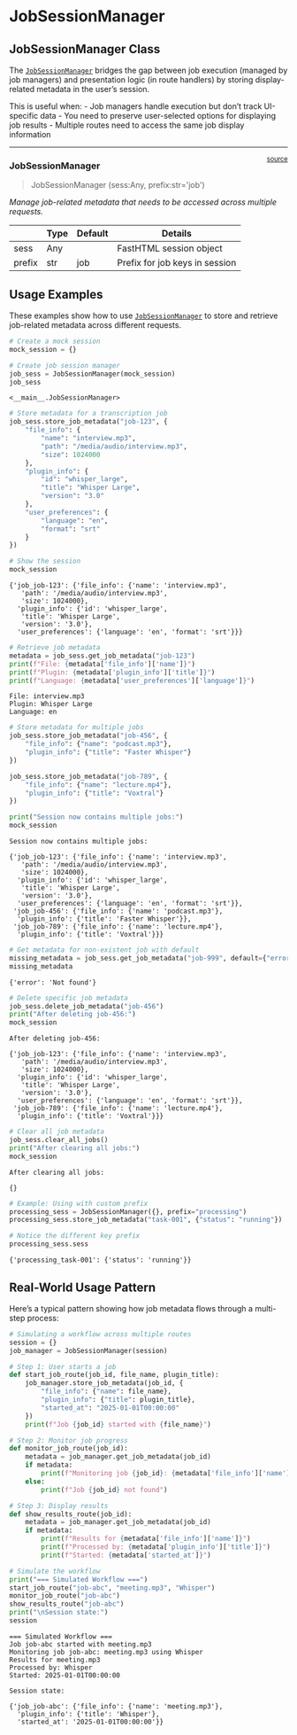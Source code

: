# JobSessionManager


<!-- WARNING: THIS FILE WAS AUTOGENERATED! DO NOT EDIT! -->

## JobSessionManager Class

The
[`JobSessionManager`](https://cj-mills.github.io/cjm-fasthtml-workflows/core/job_session.html#jobsessionmanager)
bridges the gap between job execution (managed by job managers) and
presentation logic (in route handlers) by storing display-related
metadata in the user’s session.

This is useful when: - Job managers handle execution but don’t track
UI-specific data - You need to preserve user-selected options for
displaying job results - Multiple routes need to access the same job
display information

------------------------------------------------------------------------

<a
href="https://github.com/cj-mills/cjm-fasthtml-workflows/blob/main/cjm_fasthtml_workflows/core/job_session.py#L12"
target="_blank" style="float:right; font-size:smaller">source</a>

### JobSessionManager

>  JobSessionManager (sess:Any, prefix:str='job')

*Manage job-related metadata that needs to be accessed across multiple
requests.*

<table>
<thead>
<tr>
<th></th>
<th><strong>Type</strong></th>
<th><strong>Default</strong></th>
<th><strong>Details</strong></th>
</tr>
</thead>
<tbody>
<tr>
<td>sess</td>
<td>Any</td>
<td></td>
<td>FastHTML session object</td>
</tr>
<tr>
<td>prefix</td>
<td>str</td>
<td>job</td>
<td>Prefix for job keys in session</td>
</tr>
</tbody>
</table>

## Usage Examples

These examples show how to use
[`JobSessionManager`](https://cj-mills.github.io/cjm-fasthtml-workflows/core/job_session.html#jobsessionmanager)
to store and retrieve job-related metadata across different requests.

``` python
# Create a mock session
mock_session = {}

# Create job session manager
job_sess = JobSessionManager(mock_session)
job_sess
```

    <__main__.JobSessionManager>

``` python
# Store metadata for a transcription job
job_sess.store_job_metadata("job-123", {
    "file_info": {
        "name": "interview.mp3",
        "path": "/media/audio/interview.mp3",
        "size": 1024000
    },
    "plugin_info": {
        "id": "whisper_large",
        "title": "Whisper Large",
        "version": "3.0"
    },
    "user_preferences": {
        "language": "en",
        "format": "srt"
    }
})

# Show the session
mock_session
```

    {'job_job-123': {'file_info': {'name': 'interview.mp3',
       'path': '/media/audio/interview.mp3',
       'size': 1024000},
      'plugin_info': {'id': 'whisper_large',
       'title': 'Whisper Large',
       'version': '3.0'},
      'user_preferences': {'language': 'en', 'format': 'srt'}}}

``` python
# Retrieve job metadata
metadata = job_sess.get_job_metadata("job-123")
print(f"File: {metadata['file_info']['name']}")
print(f"Plugin: {metadata['plugin_info']['title']}")
print(f"Language: {metadata['user_preferences']['language']}")
```

    File: interview.mp3
    Plugin: Whisper Large
    Language: en

``` python
# Store metadata for multiple jobs
job_sess.store_job_metadata("job-456", {
    "file_info": {"name": "podcast.mp3"},
    "plugin_info": {"title": "Faster Whisper"}
})

job_sess.store_job_metadata("job-789", {
    "file_info": {"name": "lecture.mp4"},
    "plugin_info": {"title": "Voxtral"}
})

print("Session now contains multiple jobs:")
mock_session
```

    Session now contains multiple jobs:

    {'job_job-123': {'file_info': {'name': 'interview.mp3',
       'path': '/media/audio/interview.mp3',
       'size': 1024000},
      'plugin_info': {'id': 'whisper_large',
       'title': 'Whisper Large',
       'version': '3.0'},
      'user_preferences': {'language': 'en', 'format': 'srt'}},
     'job_job-456': {'file_info': {'name': 'podcast.mp3'},
      'plugin_info': {'title': 'Faster Whisper'}},
     'job_job-789': {'file_info': {'name': 'lecture.mp4'},
      'plugin_info': {'title': 'Voxtral'}}}

``` python
# Get metadata for non-existent job with default
missing_metadata = job_sess.get_job_metadata("job-999", default={"error": "Not found"})
missing_metadata
```

    {'error': 'Not found'}

``` python
# Delete specific job metadata
job_sess.delete_job_metadata("job-456")
print("After deleting job-456:")
mock_session
```

    After deleting job-456:

    {'job_job-123': {'file_info': {'name': 'interview.mp3',
       'path': '/media/audio/interview.mp3',
       'size': 1024000},
      'plugin_info': {'id': 'whisper_large',
       'title': 'Whisper Large',
       'version': '3.0'},
      'user_preferences': {'language': 'en', 'format': 'srt'}},
     'job_job-789': {'file_info': {'name': 'lecture.mp4'},
      'plugin_info': {'title': 'Voxtral'}}}

``` python
# Clear all job metadata
job_sess.clear_all_jobs()
print("After clearing all jobs:")
mock_session
```

    After clearing all jobs:

    {}

``` python
# Example: Using with custom prefix
processing_sess = JobSessionManager({}, prefix="processing")
processing_sess.store_job_metadata("task-001", {"status": "running"})

# Notice the different key prefix
processing_sess.sess
```

    {'processing_task-001': {'status': 'running'}}

## Real-World Usage Pattern

Here’s a typical pattern showing how job metadata flows through a
multi-step process:

``` python
# Simulating a workflow across multiple routes
session = {}
job_manager = JobSessionManager(session)

# Step 1: User starts a job
def start_job_route(job_id, file_name, plugin_title):
    job_manager.store_job_metadata(job_id, {
        "file_info": {"name": file_name},
        "plugin_info": {"title": plugin_title},
        "started_at": "2025-01-01T00:00:00"
    })
    print(f"Job {job_id} started with {file_name}")

# Step 2: Monitor job progress
def monitor_job_route(job_id):
    metadata = job_manager.get_job_metadata(job_id)
    if metadata:
        print(f"Monitoring job {job_id}: {metadata['file_info']['name']} using {metadata['plugin_info']['title']}")
    else:
        print(f"Job {job_id} not found")

# Step 3: Display results
def show_results_route(job_id):
    metadata = job_manager.get_job_metadata(job_id)
    if metadata:
        print(f"Results for {metadata['file_info']['name']}")
        print(f"Processed by: {metadata['plugin_info']['title']}")
        print(f"Started: {metadata['started_at']}")

# Simulate the workflow
print("=== Simulated Workflow ===")
start_job_route("job-abc", "meeting.mp3", "Whisper")
monitor_job_route("job-abc")
show_results_route("job-abc")
print("\nSession state:")
session
```

    === Simulated Workflow ===
    Job job-abc started with meeting.mp3
    Monitoring job job-abc: meeting.mp3 using Whisper
    Results for meeting.mp3
    Processed by: Whisper
    Started: 2025-01-01T00:00:00

    Session state:

    {'job_job-abc': {'file_info': {'name': 'meeting.mp3'},
      'plugin_info': {'title': 'Whisper'},
      'started_at': '2025-01-01T00:00:00'}}
